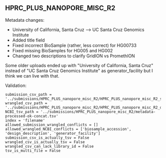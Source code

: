 ## HPRC_PLUS_NANOPORE_MISC_R2

Metadata changes:
* University of California, Santa Cruz --> UC Santa Cruz Genomics Institute
* Added title field
* Fixed incorrect BioSample (rather, less correct) for HG00733
* Fixed missing BioSamples for HG005 and HG002
* Changed two descriptions to clarify GridION vs PromethION

Some older uploads ended up with "University of California, Santa Cruz" instead of "UC Santa Cruz Genomics Institute" as generator_facility but I think we can live with that.

Validation:
```
submission_csv_path = '../submissions/HPRC_PLUS_nanopore_misc_R2/HPRC_PLUS_nanopore_misc_R2_submission_metadata.csv'
wrangled_csv_path = '../submissions/HPRC_PLUS_nanopore_misc_R2/HPRC_PLUS_nanopore_misc_R2_data_table.csv'
NCBI_tsv_path = '../submissions/HPRC_PLUS_nanopore_misc_R2/metadata-processed-ok-concat.tsv'
index = 'filename'
allowed_submission_wrangled_conflicts = []
allowed_wrangled_NCBI_conflicts = ['biosample_accession', 'design_description', 'generator_facility']
submission_csv_is_actually_tsv = False
wrangled_csv_is_actually_tsv = False
wrangled_csv_can_lack_library_id = False
tsv_is_multi_file = False
```